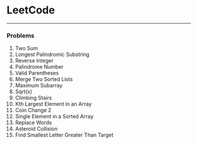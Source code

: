 # LeetCode

---

### Problems

1. Two Sum
5. Longest Palindromic Substring
7. Reverse Integer
9. Palindrome Number
20. Valid Parentheses
21. Merge Two Sorted Lists
53. Maximum Subarray
69. Sqrt(x)
70. Climbing Stairs
215. Kth Largest Element in an Array
518. Coin Change 2
540. Single Element in a Sorted Array
648. Replace Words
735. Asteroid Collision
744. Find Smallest Letter Greater Than Target
